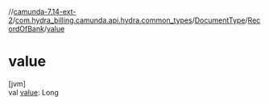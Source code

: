 //[camunda-7.14-ext-2](../../../../index.md)/[com.hydra_billing.camunda.api.hydra.common_types](../../index.md)/[DocumentType](../index.md)/[RecordOfBank](index.md)/[value](value.md)

# value

[jvm]\
val [value](value.md): Long
